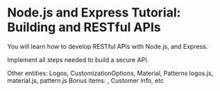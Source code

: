 # Node.js and Express Tutorial: Building and RESTful APIs

You will learn how to develop RESTful APIs with Node.js, and Express.

Implement all steps needed to build a secure API.

Other entities: Logos, CustomizationOptions, Material, Patterns
    logos.js, material.js, pattern.js
 Bonus items: , Customer info, etc